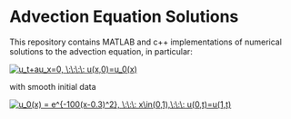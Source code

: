 # Advection Equation Solutions
This repository contains MATLAB and c++ implementations of numerical solutions to the advection equation, in particular:

<a href="https://www.codecogs.com/eqnedit.php?latex=u_t&plus;au_x=0,&space;\:\:\:\:&space;u(x,0)=u_0(x)" target="_blank"><img src="https://latex.codecogs.com/gif.latex?u_t&plus;au_x=0,&space;\:\:\:\:&space;u(x,0)=u_0(x)" title="u_t+au_x=0, \:\:\:\: u(x,0)=u_0(x)" /></a>

with smooth initial data

<a href="https://www.codecogs.com/eqnedit.php?latex=u_0(x)&space;=&space;e^{-100(x-0.3)^2},&space;\:\:\:&space;x\in(0,1),\:\:\:&space;u(0,t)=u(1,t)" target="_blank"><img src="https://latex.codecogs.com/gif.latex?u_0(x)&space;=&space;e^{-100(x-0.3)^2},&space;\:\:\:&space;x\in(0,1),\:\:\:&space;u(0,t)=u(1,t)" title="u_0(x) = e^{-100(x-0.3)^2}, \:\:\: x\in(0,1),\:\:\: u(0,t)=u(1,t)" /></a>

